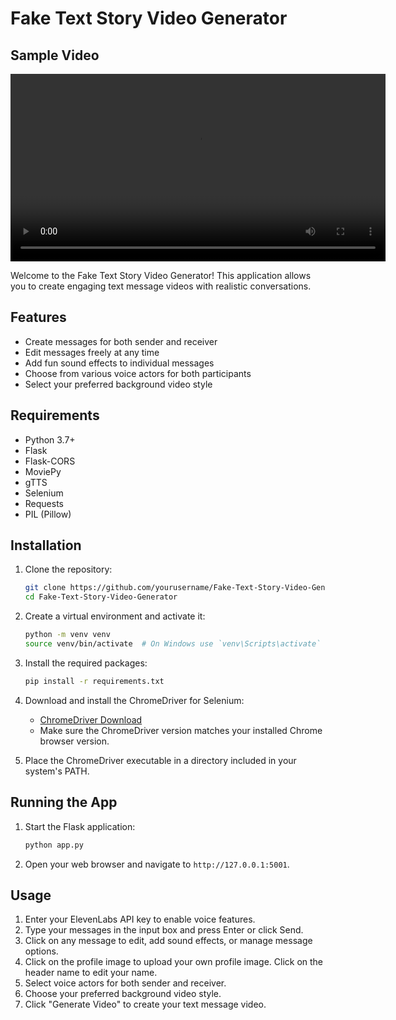 # Fake Text Story Video Generator

## Sample Video

<video width="600" controls>
  <source src="sample-video/output_video.mp4" type="video/mp4">
  Your browser does not support the video tag.
</video>

Welcome to the Fake Text Story Video Generator! This application allows you to create engaging text message videos with realistic conversations.

## Features

- Create messages for both sender and receiver
- Edit messages freely at any time
- Add fun sound effects to individual messages
- Choose from various voice actors for both participants
- Select your preferred background video style

## Requirements

- Python 3.7+
- Flask
- Flask-CORS
- MoviePy
- gTTS
- Selenium
- Requests
- PIL (Pillow)

## Installation

1. Clone the repository:
    ```sh
    git clone https://github.com/yourusername/Fake-Text-Story-Video-Generator.git
    cd Fake-Text-Story-Video-Generator
    ```

2. Create a virtual environment and activate it:
    ```sh
    python -m venv venv
    source venv/bin/activate  # On Windows use `venv\Scripts\activate`
    ```

3. Install the required packages:
    ```sh
    pip install -r requirements.txt
    ```

4. Download and install the ChromeDriver for Selenium:
    - [ChromeDriver Download](https://sites.google.com/a/chromium.org/chromedriver/downloads)
    - Make sure the ChromeDriver version matches your installed Chrome browser version.

5. Place the ChromeDriver executable in a directory included in your system's PATH.

## Running the App

1. Start the Flask application:
    ```sh
    python app.py
    ```

2. Open your web browser and navigate to `http://127.0.0.1:5001`.

## Usage

1. Enter your ElevenLabs API key to enable voice features.
2. Type your messages in the input box and press Enter or click Send.
3. Click on any message to edit, add sound effects, or manage message options.
4. Click on the profile image to upload your own profile image. Click on the header name to edit your name.
5. Select voice actors for both sender and receiver.
6. Choose your preferred background video style.
7. Click "Generate Video" to create your text message video.
